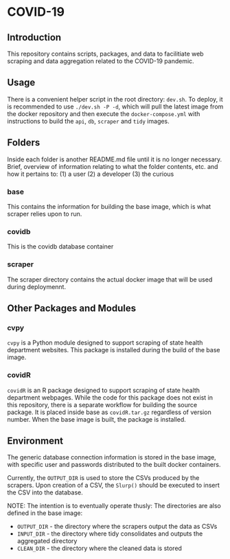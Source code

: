 # COVID-19 

## Introduction

This repository contains scripts, packages, and data to facilitiate web 
scraping and data aggregation related to the COVID-19 pandemic.

## Usage

There is a convenient helper script in the root directory: `dev.sh`. To deploy,
it is recommended to use `./dev.sh -P -d`, which will pull the latest image
from the docker repository and then execute the `docker-compose.yml` with
instructions to build the `api`, `db`, `scraper` and `tidy` images.

## Folders

Inside each folder is another README.md file until it is no longer necessary.
Brief, overview of information relating to what the folder contents, etc. 
and how it pertains to:
    (1) a user
    (2) a developer 
    (3) the curious

### base

This contains the information for building the base image, which is what 
scraper relies upon to run.

### covidb

This is the covidb database container

### scraper

The scraper directory contains the actual docker image that will be used
during deploymennt.

## Other Packages and Modules

### cvpy
`cvpy` is a Python module designed to support scraping of state health
department websites. This package is installed during the build of the base
image.

### covidR
`covidR` is an R package designed to support scraping of state health 
department  webpages. While the code for this package does not exist in this 
repository, there is a separate workflow for building the source package. 
It is placed inside base as `covidR.tar.gz` regardless of version number.
When the base image is built, the package is installed.

## Environment
The generic database connection information is stored in the base image, with
specific user and passwords distributed to the built docker containers.

Currently, the `OUTPUT_DIR` is used to store the CSVs produced by the scrapers.
Upon creation of a CSV, the `Slurp()` should be executed to insert the CSV
into the database.

NOTE: The intention is to eventually operate thusly:
The directories are also defined in the base image:
- `OUTPUT_DIR` - the directory where the scrapers output the data as CSVs
- `INPUT_DIR`  - the directory where tidy consolidates and outputs the
                 aggregated directory
- `CLEAN_DIR`  - the directory where the cleaned data is stored
